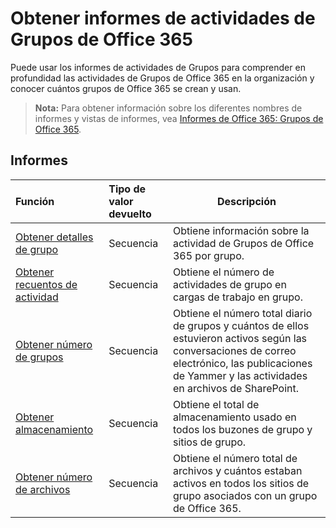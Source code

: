 # <a name="office-365-groups-activity-reports"></a>Obtener informes de actividades de Grupos de Office 365

Puede usar los informes de actividades de Grupos para comprender en profundidad las actividades de Grupos de Office 365 en la organización y conocer cuántos grupos de Office 365 se crean y usan.

> **Nota:** Para obtener información sobre los diferentes nombres de informes y vistas de informes, vea [Informes de Office 365: Grupos de Office 365](https://support.office.com/client/Office-365-groups-a27f1a99-3557-4f85-9560-a28e3d822a40).

## <a name="reports"></a>Informes

| Función                                 | Tipo de valor devuelto | Descripción                              |
| :--------------------------------------- | :-------------- |  ---------------------------------------- |
| [Obtener detalles de grupo](../api/reportroot_getoffice365groupsactivitydetail.md) | Secuencia          | Obtiene información sobre la actividad de Grupos de Office 365 por grupo. |
| [Obtener recuentos de actividad](../api/reportroot_getoffice365groupsactivitycounts.md) | Secuencia          | Obtiene el número de actividades de grupo en cargas de trabajo en grupo. |
| [Obtener número de grupos](../api/reportroot_getoffice365groupsactivitygroupcounts.md) | Secuencia          | Obtiene el número total diario de grupos y cuántos de ellos estuvieron activos según las conversaciones de correo electrónico, las publicaciones de Yammer y las actividades en archivos de SharePoint. |
| [Obtener almacenamiento](../api/reportroot_getoffice365groupsactivitystorage.md) | Secuencia          | Obtiene el total de almacenamiento usado en todos los buzones de grupo y sitios de grupo. |
| [Obtener número de archivos](../api/reportroot_getoffice365groupsactivityfilecounts.md) | Secuencia          | Obtiene el número total de archivos y cuántos estaban activos en todos los sitios de grupo asociados con un grupo de Office 365. |
